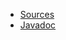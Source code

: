 * [Sources](https://github.com/Nasdanika/html/tree/master/emf)
* [Javadoc](https://javadoc.io/doc/org.nasdanika.html/emf)